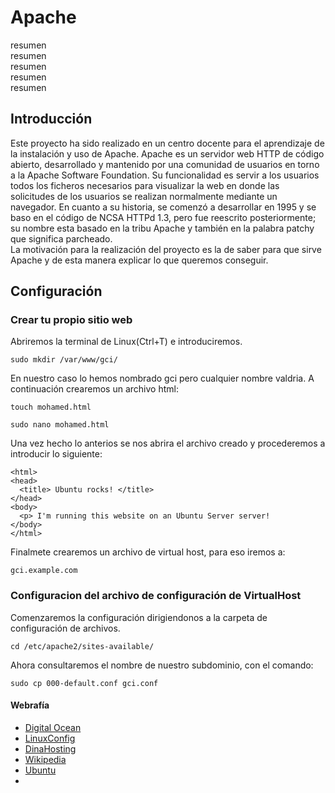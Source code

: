 # Apache

resumen  
resumen  
resumen  
resumen  
resumen

## Introducción
Este proyecto ha sido realizado en un centro docente para el aprendizaje de la instalación y uso de Apache.
Apache es un servidor web HTTP de código abierto, desarrollado y mantenido por una comunidad de usuarios en torno a la Apache Software Foundation. Su funcionalidad es servir a los usuarios todos los ficheros necesarios para visualizar la web en donde las solicitudes de los usuarios se realizan normalmente mediante un navegador. En cuanto a su historia, se comenzó a desarrollar en 1995 y se baso en el código de NCSA HTTPd 1.3, pero fue reescrito posteriormente; su nombre esta basado en la tribu Apache y también en la palabra patchy que significa parcheado.  
La motivación para la realización del proyecto es la de saber para que sirve Apache y de esta manera explicar lo que queremos conseguir.

## Configuración
### Crear tu propio sitio web
Abriremos la terminal de Linux(Ctrl+T) e introduciremos.
```
sudo mkdir /var/www/gci/
```
En nuestro caso lo hemos nombrado gci pero cualquier nombre valdria. A continuación crearemos un archivo html:
```
touch mohamed.html
```
```
sudo nano mohamed.html 
```
Una vez hecho lo anterios se nos abrira el archivo creado y procederemos a introducir lo siguiente:
```
<html>
<head>
  <title> Ubuntu rocks! </title>
</head>
<body>
  <p> I'm running this website on an Ubuntu Server server!
</body>
</html>
```
Finalmete crearemos un archivo de virtual host, para eso iremos a:
```
gci.example.com
```
### Configuracion del archivo de configuración de VirtualHost
Comenzaremos la configuración dirigiendonos a la carpeta de configuración de archivos.
```
cd /etc/apache2/sites-available/
```
Ahora consultaremos el nombre de nuestro subdominio, con el comando:
```
sudo cp 000-default.conf gci.conf
```


#### Webrafía
* [Digital Ocean](https://www.digitalocean.com/community/tutorials/how-to-install-the-apache-web-server-on-ubuntu-20-04-es)
* [LinuxConfig](https://linuxconfig.org/firewall-ufw-status-inactive-on-ubuntu-20-04-focal-fossa-linux)
* [DinaHosting](https://dinahosting.com/ayuda/que-es-apache-y-para-que-sirve/)
* [Wikipedia](https://es.wikipedia.org/wiki/Servidor_HTTP_Apache)
* [Ubuntu](https://ubuntu.com/tutorials/install-and-configure-apache#3-creating-your-own-website)
* []()
